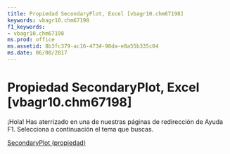 ```yaml
---
title: Propiedad SecondaryPlot, Excel [vbagr10.chm67198]
keywords: vbagr10.chm67198
f1_keywords:
- vbagr10.chm67198
ms.prod: office
ms.assetid: 8b3fc379-ac16-4734-98da-e8a55b335c04
ms.date: 06/08/2017
---
```





# Propiedad SecondaryPlot, Excel [vbagr10.chm67198]

¡Hola! Has aterrizado en una de nuestras páginas de redirección de Ayuda F1. Selecciona a continuación el tema que buscas.


 [SecondaryPlot (propiedad)](http://msdn.microsoft.com/library/secondaryplot-property%28Office.15%29.aspx)


